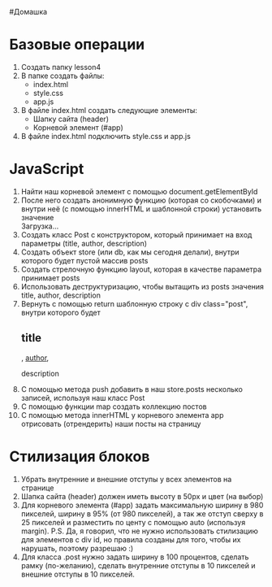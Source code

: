 #Домашка

# Базовые операции
1. Создать папку lesson4
2. В папке создать файлы:
	- index.html
	- style.css
	- app.js
3. В файле index.html создать следующие элементы:
	- Шапку сайта (header)
	- Корневой элемент (#app)
4. В файле index.html подключить style.css и app.js

# JavaScript

1. Найти наш корневой элемент с помощью document.getElementById
2. После него создать анонимную функцию (которая со скобочками) и внутри неё (с помощью innerHTML и шаблонной строки) установить значение <div class="spinner">Загрузка...</div>
3. Создать класс Post с конструктором, который принимает на вход параметры (title, author, description)
4. Создать объект store (или db, как мы сегодня делали), внутри которого будет пустой массив posts
5. Создать стрелочную функцию layout, которая в качестве параметра принимает posts
6. Использовать деструктуризацию, чтобы вытащить из posts значения title, author, description
7. Вернуть с помощью return шаблонную строку с div class="post", внутри которого будет <h2>title</h2>, <a href="#">author</a>, <p>description</p>
8. С помощью метода push добавить в наш store.posts несколько записей, используя наш класс Post
9. С помощью функции map создать коллекцию постов
10. С помощью метода innerHTML у корневого элемента app отрисовать (отрендерить) наши посты на страницу

# Стилизация блоков

1. Убрать внутренние и внешние отступы у всех элементов на странице
2. Шапка сайта (header) должен иметь высоту в 50px и цвет (на выбор)
3. Для корневого элемента (#app) задать максимальную ширину в 980 пикселей, ширину в 95% (от 980 пикселей), а так же отступ сверху в 25 пикселей и разместить по центу с помощью auto (используя margin).
P.S. Да, я говорил, что не нужно использовать стилизацию для элементов c div id, но правила созданы для того, чтобы их нарушать, поэтому разрешаю :)
4. Для класса .post нужно задать ширину в 100 процентов, сделать рамку (по-желанию), сделать внутренние отступы в 10 пикселей и внешние отступы в 10 пикселей.